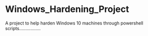 # Windows_Hardening_Project
A project to help harden Windows 10 machines through powershell scripts.................
